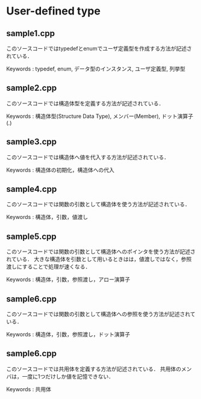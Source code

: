 # User-defined type

## sample1.cpp 

このソースコードではtypedefとenumでユーザ定義型を作成する方法が記述されている．

Keywords : typedef, enum, データ型のインスタンス, ユーザ定義型, 列挙型


## sample2.cpp 

このソースコードでは構造体型を定義する方法が記述されている．

Keywords : 構造体型(Structure Data Type), メンバー(Member), ドット演算子(.)


## sample3.cpp 

このソースコードでは構造体へ値を代入する方法が記述されている．

Keywords : 構造体の初期化，構造体への代入


## sample4.cpp 

このソースコードでは関数の引数として構造体を使う方法が記述されている．

Keywords : 構造体，引数，値渡し


## sample5.cpp 

このソースコードでは関数の引数として構造体へのポインタを使う方法が記述されている．
大きな構造体を引数として用いるときはは，値渡しではなく，参照渡しにすることで処理が速くなる．

Keywords : 構造体，引数，参照渡し，アロー演算子


## sample6.cpp 

このソースコードでは関数の引数として構造体への参照を使う方法が記述されている．

Keywords : 構造体，引数，参照渡し，ドット演算子


## sample6.cpp 

このソースコードでは共用体を定義する方法が記述されている．
共用体のメンバは，一度に1つだけしか値を記憶できない．

Keywords : 共用体




